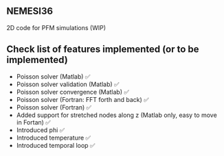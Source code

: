 ## NEMESI36
2D code for PFM simulations (WIP)


## Check list of features implemented (or to be implemented)

- Poisson solver (Matlab) ✅
- Poisson solver validation (Matlab) ✅
- Poisson solver convergence (Matlab) ✅
- Poisson solver (Fortran: FFT forth and back) ✅
- Poisson solver (Fortran) ✅
- Added support for stretched nodes along z (Matlab only, easy to move in Fortan) ✅
- Introduced phi ✅ 
- Introduced temperature ✅ 
- Introduced temporal loop ✅ 
